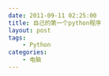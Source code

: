 ```yaml
---
date: 2011-09-11 02:25:00
title: 自己的第一个python程序
layout: post
tags:
    - Python
categories:
    - 电脑
---
```

 